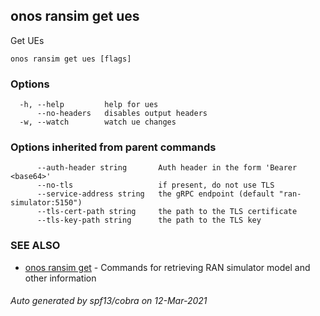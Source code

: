 ## onos ransim get ues

Get UEs

```
onos ransim get ues [flags]
```

### Options

```
  -h, --help         help for ues
      --no-headers   disables output headers
  -w, --watch        watch ue changes
```

### Options inherited from parent commands

```
      --auth-header string       Auth header in the form 'Bearer <base64>'
      --no-tls                   if present, do not use TLS
      --service-address string   the gRPC endpoint (default "ran-simulator:5150")
      --tls-cert-path string     the path to the TLS certificate
      --tls-key-path string      the path to the TLS key
```

### SEE ALSO

* [onos ransim get](onos_ransim_get.md)	 - Commands for retrieving RAN simulator model and other information

###### Auto generated by spf13/cobra on 12-Mar-2021
